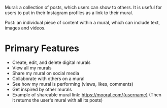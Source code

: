 Mural: a collection of posts, which users can show to others. It is useful for users to put in their Instagram profiles as a link to their mural.

Post: an individual piece of content within a mural, which can include text, images and videos.

# Primary Features

- Create, edit, and delete digital murals
- View all my murals
- Share my mural on social media
- Collaborate with others on a mural
- See how my mural is performing (views, likes, comments)
- Get inspired by other murals
- Example of shareable mural link: https://mooral.com/{username} (Then it returns the user's mural with all its posts)
